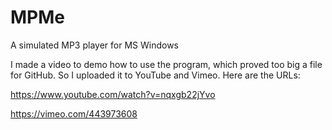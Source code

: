 # MPMe
A simulated MP3 player for MS Windows

I made a video to demo how to use the program, which proved too big a file for GitHub. So I uploaded it to YouTube and Vimeo. Here are the URLs:

https://www.youtube.com/watch?v=nqxgb22jYvo

https://vimeo.com/443973608
